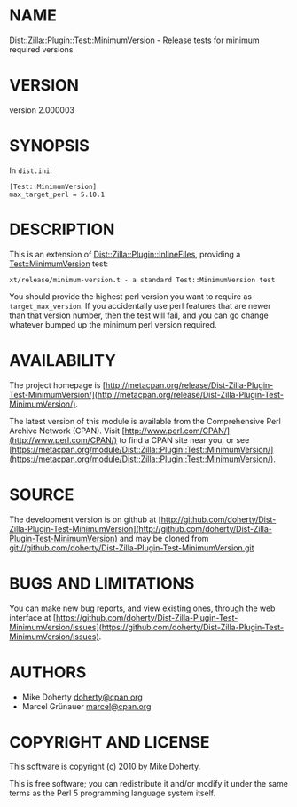 # NAME

Dist::Zilla::Plugin::Test::MinimumVersion - Release tests for minimum required versions

# VERSION

version 2.000003

# SYNOPSIS

In `dist.ini`:

    [Test::MinimumVersion]
    max_target_perl = 5.10.1

# DESCRIPTION

This is an extension of [Dist::Zilla::Plugin::InlineFiles](http://search.cpan.org/perldoc?Dist::Zilla::Plugin::InlineFiles), providing a
[Test::MinimumVersion](http://search.cpan.org/perldoc?Test::MinimumVersion) test:

    xt/release/minimum-version.t - a standard Test::MinimumVersion test

You should provide the highest perl version you want to require as
`target_max_version`. If you accidentally use perl features that are newer
than that version number, then the test will fail, and you can go change
whatever bumped up the minimum perl version required.

# AVAILABILITY

The project homepage is [http://metacpan.org/release/Dist-Zilla-Plugin-Test-MinimumVersion/](http://metacpan.org/release/Dist-Zilla-Plugin-Test-MinimumVersion/).

The latest version of this module is available from the Comprehensive Perl
Archive Network (CPAN). Visit [http://www.perl.com/CPAN/](http://www.perl.com/CPAN/) to find a CPAN
site near you, or see [https://metacpan.org/module/Dist::Zilla::Plugin::Test::MinimumVersion/](https://metacpan.org/module/Dist::Zilla::Plugin::Test::MinimumVersion/).

# SOURCE

The development version is on github at [http://github.com/doherty/Dist-Zilla-Plugin-Test-MinimumVersion](http://github.com/doherty/Dist-Zilla-Plugin-Test-MinimumVersion)
and may be cloned from [git://github.com/doherty/Dist-Zilla-Plugin-Test-MinimumVersion.git](git://github.com/doherty/Dist-Zilla-Plugin-Test-MinimumVersion.git)

# BUGS AND LIMITATIONS

You can make new bug reports, and view existing ones, through the
web interface at [https://github.com/doherty/Dist-Zilla-Plugin-Test-MinimumVersion/issues](https://github.com/doherty/Dist-Zilla-Plugin-Test-MinimumVersion/issues).

# AUTHORS

- Mike Doherty <doherty@cpan.org>
- Marcel Grünauer <marcel@cpan.org>

# COPYRIGHT AND LICENSE

This software is copyright (c) 2010 by Mike Doherty.

This is free software; you can redistribute it and/or modify it under
the same terms as the Perl 5 programming language system itself.
